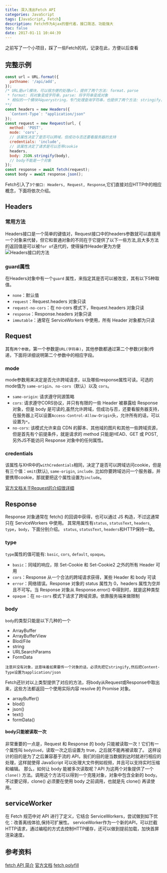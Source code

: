 ```yaml
---
title: 深入浅出Fetch API
categories: JavaScript
tags: [JavaScript, Fetch]
description: Fetch作为Ajax的替代者，接口简洁、功能强大
toc: false
date: 2017-01-11 10:44:39
---
```

之前写了一个小项目，踩了一些Fetch的坑，记录在此，方便以后查看
<!--more-->

## 完整示例
```JavaScript
const url = URL.format({
  pathname: '/api/add',
});
/* URL是url模块，可以很方便的处理url，提供了两个方法: format、parse
 * format: 将对象变成字符串，parse: 将字符串变成对象
 * 相似的一个模块叫querystring，专门处理查询字符串，也提供了两个方法: stringify、parse
**/
const headers = new Headers({
  `Content-Type`: "application/json"
});
const request = new Request(url, {
  method: 'POST',
  mode: 'cors',
  // 该属性决定了是否可以跨域，但成功与否还要看服务器的支持
  credentials: 'include',
  // 该属性决定了请求是可以否带cookie
  headers,
  body: JSON.stringify(body),
  // body不能是一个对象
});
const response = await fetch(request);
const body = await response.json();
```
Fetch引入了`3个接口: Headers, Request, Response`,它们直接对应HTTP中的相应概念，下面将依次介绍。

## Headers
### 常用方法
Headers接口是一个简单的键值对，Request接口中的headers参数就可以直接用一个对象来代替，但它和普通对象的不同在于它提供了以下一些方法,且大多方法的返回值是可以被`for of`迭代的，使得操作Header更为方便 ![Headers接口的方法](http://7xtj85.com1.z0.glb.clouddn.com/Fetch-Headers%E6%8E%A5%E5%8F%A3.png)

### guard属性
在Headers对象中有一个`guard` 属性，来指定其是否可以被改变，其有以下5种取值。
- `none`：默认值
- `request`：Request.headers 对象只读
- `request-no-cors`：在 no-cors 模式下，Request.headers 对象只读
- `response`：Response.headers 对象只读
- `immutable`：通常在 ServiceWorkers 中使用，所有 Header 对象都为只读

## Request
其有`两个参数`，第一个参数是`URL(字符串)`，其他参数都通过第二个参数(对象)传递，下面将详细说明第二个参数中的相应字段。
### mode
mode参数用来决定是否允许跨域请求，以及哪些response属性可读。可选的mode值为 `same-origin`、`no-cors`（默认）以及 `cors`。
- `same-origin`: 请求遵守同源策略
- `cors`: 请求遵守CORS协议，并只有有限的一些 Header 被暴露给 Response 对象，但是 body 是可读的,虽然允许跨域，但成功与否，还要看服务器支持，在服务器上可以设置`Access-Control-Allow-Origin`头，允许所有的话，可以设置为`*`。
- `no-cors`:  该模式允许来自 CDN 的脚本、其他域的图片和其他一些跨域资源，但是首先有个前提条件，就是请求的 method 只能是HEAD、GET 或 POST,另外JS不能访问 Response 对象中的任何属性。

### credentials
该属性与XHR中的`withCredentials`相同，决定了是否可以跨域访问cookie，但是有三个值：`omit`(默认), `same-origin`, `include`.
比如你要跨域访问一个服务器，并要携带cookie，那就要把这个属性设置为`include`。

[官方文档关于Request的介绍很详细](https://fetch.spec.whatwg.org/#request-class)

## Response
Response 对象通常在 fetch() 的回调中获得，也可以通过 JS 构造，不过这通常只在 ServiceWorkers 中使用。
其常用属性有`status`, `statusText`, `headers`, `type`，`body`，下面分别介绍。
`status`, `statusText`, `headers`和HTTP保持一致。

### type
`type`属性的值可能有: `basic`, `cors`, `default`, `opaque`。
- `basic`：同域的响应，除 Set-Cookie 和 Set-Cookie2 之外的所有 Header 可用
- `cors`：Response 从一个合法的跨域请求获得，某些 Header 和 body 可读
- `error`：网络错误。Response 对象的 status 属性为 0，headers 属性为空并且不可写。当 Response 对象从 Response.error() 中得到时，就是这种类型
- `opaque`：在 `no-cors` 模式下请求了跨域资源。依靠服务端来做限制

### body
`body`的类型只能是以下几种的一个
- ArrayBuffer
- ArrayBufferView
- Blod/File
- string
- URLSearchParams
- FormData

`注意并没有对象，这意味着如果要传一个对象的话，必须先把它stringify,然后把Content-Type设置为application/json`

Fetch还针对以上类型提供了对应的方法，将body从Request或Response中取出来，这些方法都返回一个使用实际内容 resolve 的 Promise 对象。
- arrayBuffer()
- blod()
- json()
- text()
- formData()

#### body只能被读取一次
非常重要的一点是，Request 和 Response 的 body 只能被读取一次！它们有一个属性叫 `bodyUsed`，读取一次之后设置为 true，之后就不能再被读取了。
这样设计的目的是为了之后兼容基于流的 API，我们的目的是当数据到达时就进行相应的处理，这样就使得 JavaScript 可以处理大文件例如视频，并且可以支持实时压缩和编辑。
那么，如何让 body 能被多次读取呢？API 为这两个对象提供了一个 `clone()` 方法。调用这个方法可以得到一个克隆对象，对象中包含全新的 body。不过要记得，clone() 必须要在使用 body 之前调用，也就是先 clone() 再读使用。

## serviceWorker
在 Fetch 规范中对 API 进行了定义，它结合 ServiceWorkers，尝试做到如下优化：改善离线体验,保持可扩展性。
serviceWorker作为一个新的API，可以拦截HTTP请求，通过编程的方式去控制HTTP缓存，还可以做到提前加载，加快首屏渲染速度。

## 参考资料
[fetch API 简介](http://bubkoo.com/2015/05/08/introduction-to-fetch/)
[官方文档](https://fetch.spec.whatwg.org/#request-class)
[fetch polyfill](https://github.com/github/fetch)

